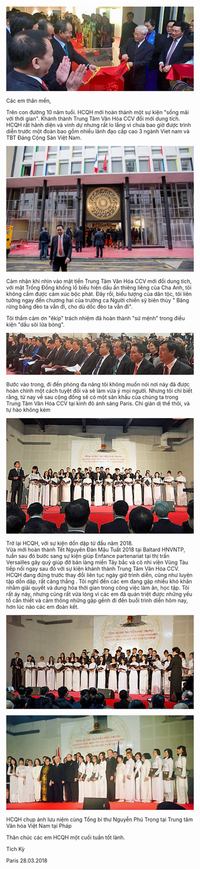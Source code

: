 <!--
title: Khánh Thành Trung Tâm Văn Hóa CCV đổi mới & Đón tiếp TBT Nguyễn Phú Trọng  
author: TichKy Nguyen
status: completed
-->
![](Kthanh.jpg)   

Các em thân mến,

Trên con đường 10 năm tuổi. HCQH mới hoàn thành một sự kiện "sống mãi với thời gian". 
Khánh thành Trung Tâm Văn Hóa CCV đổi mới dung tích. HCQH rất hãnh diện và vinh dự nhưng rất lo lắng vì chưa bao giờ được trình diễn trước một đoàn bao gổm nhiều lãnh đạo cấp cao 3 ngành Viet nam và TBT Đảng Cộng Sản Việt Nam.

![](002.jpg)  
              
Cảm nhận khi nhìn vào mặt tiền Trung Tâm Văn Hóa CCV mới đổi dung tích, với mặt Trống Đồng khổng lồ biểu hiện dấu ấn thiêng liêng của Cha Anh, tôi không cầm được cảm xúc bộc phát. Đây rồi, biểu tượng của dân tộc, tôi liên tưởng ngay đến chương hai của trường ca Người chiến sỹ biên thùy " Băng rừng băng đèo ta vẫn đi, cho dù dốc đèo ta vẫn đi".
 
Tôi thầm cảm ơn "êkíp" trách nhiệm đã hoàn thành "sứ mệnh" trong điều kiện "dầu sôi lửa bỏng". 

![](Doan.jpg)                   

Bước vào trong, đi đến phòng đa năng tôi không muốn nói nơi này đã được hoàn chỉnh một cách tuyệt đối và sẽ làm vừa ý mọi người. Nhưng tôi chỉ biết rằng, từ nay về sau cộng đồng sẽ có một sân khấu của chúng ta trong Trung Tâm Văn Hóa CCV tại kinh đô ánh sáng Paris. Chỉ giản dị thế thôi, và tự hào không kém

![](001-ter.jpg)                   

Trở lại HCQH, với sự kiện dồn dập từ đầu năm 2018.  
Vừa mới hoàn thành Tết Nguyên Đán Mậu Tuất 2018 tại Baltard HNVNTP, tuần sau đó bước sang sự kiện giúp Enfance partenariat tại thị trấn Versailles gây quỹ giúp đỡ bản làng miền Tây bắc và cô nhi viện Vũng Tàu tiếp nối ngay sau đó với sự kiện khánh thành Trung Tâm Văn Hóa CCV.
HCQH đang đứng trước thay đổi liên tục ngày giờ trình diễn, cũng như luyện tập dồn dập, rất căng thẳng . 
Tôi nghĩ đến các em đang gặp nhiều khó khăn nhằm giải quyết và dung hòa thời gian trong công việc làm ăn, học tập. Tôi rất áy náy, nhưng cũng rất vừa lòng vì các em đã quán triệt được những yếu tố cần thiết và cảm thông những gập gềnh đi đến buổi trình diễn hôm nay,  hơn lúc nào các em đoàn kết.

![](0011.jpg)   

![](003.jpg)                    

HCQH chụp ảnh lưu niệm cùng Tổng bí thư Nguyễn Phú Trọng tại Trung tâm Văn hóa Việt Nam tại Pháp

Thân chúc các em HCQH một cuối tuần tốt lành.
 
Tích Kỳ

Paris 28.03.2018
